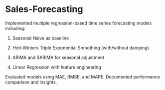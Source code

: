 # Sales-Forecasting
Implemented multiple regression-based time series forecasting models including:

1) Seasonal Naive as baseline

2) Holt-Winters Triple Exponential Smoothing (with/without damping)

3) ARIMA and SARIMA for seasonal adjustment

4) Linear Regression with feature engineering

Evaluated models using MAE, RMSE, and MAPE. Documented performance comparison and insights.

